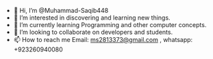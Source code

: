 - 👋 Hi, I’m @Muhammad-Saqib448
- 👀 I’m interested in discovering and learning new things.
- 🌱 I’m currently learning Programming and other computer concepts.
- 💞️ I’m looking to collaborate on developers and students.
- 📫 How to reach me Email: ms2813373@gmail.com ,  whatsapp: +923260940080

<!---
Muhammad-Saqib448/Muhammad-Saqib448 is a ✨ special ✨ repository because its `README.md` (this file) appears on your GitHub profile.
You can click the Preview link to take a look at your changes.
--->

